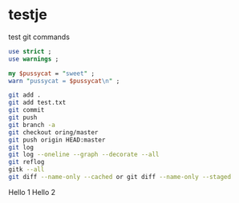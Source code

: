 # testje
test git commands

```perl
use strict ;
use warnings ;

my $pussycat = "sweet" ;
warn "pussycat = $pussycat\n" ;
```

```bash
git add .
git add test.txt
git commit
git push
git branch -a
git checkout oring/master
git push origin HEAD:master
git log
git log --oneline --graph --decorate --all
git reflog
gitk --all
git diff --name-only --cached or git diff --name-only --staged
```

Hello 1
Hello 2

